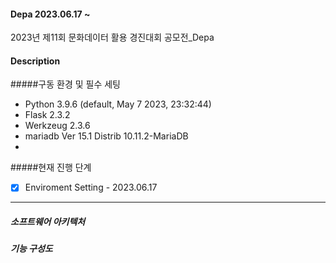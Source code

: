 #### Depa 2023.06.17 ~
2023년 제11회 문화데이터 활용 경진대회 공모전_Depa

#### Description

#####구동 환경 및 필수 세팅
- Python 3.9.6 (default, May  7 2023, 23:32:44)
- Flask 2.3.2
- Werkzeug 2.3.6
- mariadb  Ver 15.1 Distrib 10.11.2-MariaDB
- 


#####현재 진행 단계

- [x] Enviroment Setting - 2023.06.17

 ------------------------------------------------------------
##### 소프트웨어 아키텍처 

##### 기능 구성도
